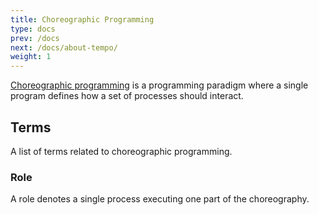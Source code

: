 ```yaml
---
title: Choreographic Programming
type: docs
prev: /docs
next: /docs/about-tempo/
weight: 1
---
```


[Choreographic programming](https://en.wikipedia.org/wiki/Choreographic_programming) is a programming paradigm where a single program defines how a set of processes should interact.

## Terms

A list of terms related to choreographic programming.

### Role

A role denotes a single process executing one part of the choreography.
